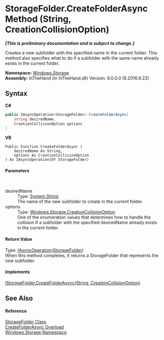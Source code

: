 # StorageFolder.CreateFolderAsync Method (String, CreationCollisionOption)
 _**\[This is preliminary documentation and is subject to change.\]**_

Creates a new subfolder with the specified name in the current folder. This method also specifies what to do if a subfolder with the same name already exists in the current folder.

**Namespace:**&nbsp;<a href="N_Windows_Storage">Windows.Storage</a><br />**Assembly:**&nbsp;InTheHand (in InTheHand.dll) Version: 9.0.0.0 (9.2016.9.22)

## Syntax

**C#**<br />
``` C#
public IAsyncOperation<StorageFolder> CreateFolderAsync(
	string desiredName,
	CreationCollisionOption options
)
```

**VB**<br />
``` VB
Public Function CreateFolderAsync ( 
	desiredName As String,
	options As CreationCollisionOption
) As IAsyncOperation(Of StorageFolder)
```


#### Parameters
&nbsp;<dl><dt>desiredName</dt><dd>Type: <a href="http://msdn2.microsoft.com/en-us/library/s1wwdcbf" target="_blank">System.String</a><br />The name of the new subfolder to create in the current folder.</dd><dt>options</dt><dd>Type: <a href="T_Windows_Storage_CreationCollisionOption">Windows.Storage.CreationCollisionOption</a><br />One of the enumeration values that determines how to handle the collision if a subfolder with the specified desiredName already exists in the current folder.</dd></dl>

#### Return Value
Type: <a href="T_Windows_Foundation_IAsyncOperation_1">IAsyncOperation</a>(<a href="T_Windows_Storage_StorageFolder">StorageFolder</a>)<br />When this method completes, it returns a StorageFolder that represents the new subfolder.

#### Implements
<a href="M_Windows_Storage_IStorageFolder_CreateFolderAsync_1">IStorageFolder.CreateFolderAsync(String, CreationCollisionOption)</a><br />

## See Also


#### Reference
<a href="T_Windows_Storage_StorageFolder">StorageFolder Class</a><br /><a href="Overload_Windows_Storage_StorageFolder_CreateFolderAsync">CreateFolderAsync Overload</a><br /><a href="N_Windows_Storage">Windows.Storage Namespace</a><br />